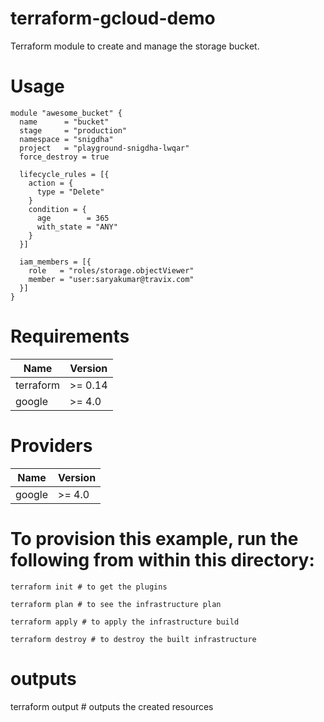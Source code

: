 # terraform-gcloud-demo
Terraform module to create and manage the storage bucket.

# Usage

```
module "awesome_bucket" {
  name      = "bucket"
  stage     = "production"
  namespace = "snigdha"
  project   = "playground-snigdha-lwqar"
  force_destroy = true

  lifecycle_rules = [{
    action = {
      type = "Delete"
    }
    condition = {
      age        = 365
      with_state = "ANY"
    }
  }]

  iam_members = [{
    role   = "roles/storage.objectViewer"
    member = "user:saryakumar@travix.com"
  }]
}
```

# Requirements

| Name      | Version |
|-----------|---------|
| terraform | >= 0.14 |
| google    | >= 4.0  |

# Providers

| Name      | Version |
|-----------|---------|
| google    | >= 4.0  |



# To provision this example, run the following from within this directory:

```
terraform init # to get the plugins

terraform plan # to see the infrastructure plan

terraform apply # to apply the infrastructure build

terraform destroy # to destroy the built infrastructure

```
# outputs

terraform output # outputs the created resources
